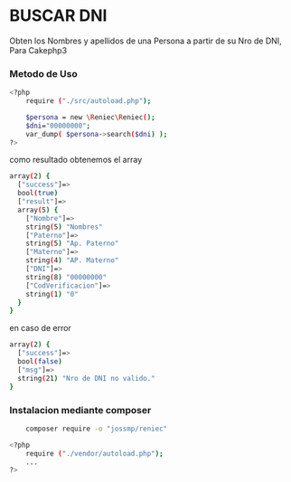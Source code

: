 # BUSCAR DNI
Obten los Nombres y apellidos de una Persona a partir de su Nro de DNI, Para Cakephp3
### Metodo de Uso
```sh
<?php
    require ("./src/autoload.php");

    $persona = new \Reniec\Reniec();
	$dni="00000000";
    var_dump( $persona->search($dni) );
?>
```
como resultado obtenemos el array
```sh
array(2) {
  ["success"]=>
  bool(true)
  ["result"]=>
  array(5) {
    ["Nombre"]=>
    string(5) "Nombres"
    ["Paterno"]=>
    string(5) "Ap. Paterno"
    ["Materno"]=>
    string(4) "AP. Materno"
    ["DNI"]=>
    string(8) "00000000"
    ["CodVerificacion"]=>
    string(1) "0"
  }
}

```
en caso de error
```sh
array(2) {
  ["success"]=>
  bool(false)
  ["msg"]=>
  string(21) "Nro de DNI no valido."
}
```
### Instalacion mediante composer
```sh
	composer require -o "jossmp/reniec"
```

```sh
<?php
    require ("./vendor/autoload.php");
    ...
?>
```


